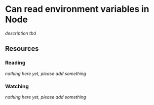 # Can read environment variables in Node
_description tbd_
## Resources
### Reading
_nothing here yet, please add something_
### Watching
_nothing here yet, please add something_
